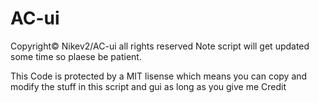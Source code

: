 # AC-ui
Copyright© Nikev2/AC-ui all rights reserved
 Note script will get updated some time so plaese be patient.


This Code is protected by a MIT lisense which means you can copy and modify the stuff in this script and gui
as long as you give me Credit
